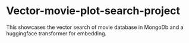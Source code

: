 # Vector-movie-plot-search-project
This showcases the vector search of movie database in MongoDb and a huggingface transformer for embedding.
